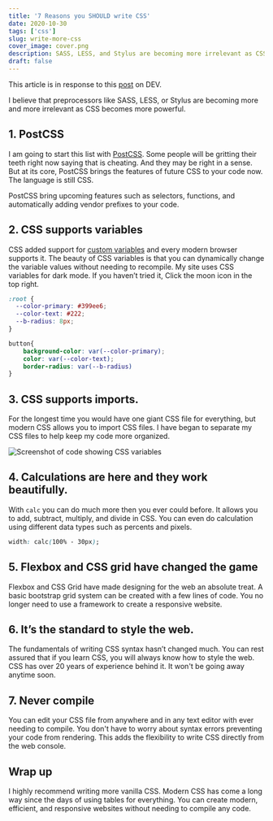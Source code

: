 ```yaml
---
title: '7 Reasons you SHOULD write CSS'
date: 2020-10-30
tags: ['css']
slug: write-more-css
cover_image: cover.png
description: SASS, LESS, and Stylus are becoming more irrelevant as CSS becomes more powerful.
draft: false
---
```


This article is in response to this [post](https://dev.to/workflo30292556/10-reasons-why-you-should-stop-writing-css-203c) on DEV.

I believe that preprocessors like SASS, LESS, or Stylus are becoming more and more irrelevant as CSS becomes more powerful.


## 1. PostCSS

I am going to start this list with [PostCSS](https://postCSS.org). Some people will be gritting their teeth right now saying that is cheating. And they may be right in a sense. But at its core, PostCSS brings the features of future CSS to your code now. The language is still CSS. 

PostCSS bring upcoming features such as selectors, functions, and automatically adding vendor prefixes to your code.

## 2. CSS supports variables 

CSS added support for [custom variables](https://developer.mozilla.org/en-US/docs/Web/CSS/Using_CSS_custom_properties) and every modern browser supports it. The beauty of CSS variables is that you can dynamically change the variable values without needing to recompile. My site uses CSS variables for dark mode. If you haven’t tried it, Click the moon icon in the top right. 


```CSS
:root {
  --color-primary: #399ee6;
  --color-text: #222;
  --b-radius: 8px;
}

button{
    background-color: var(--color-primary);
    color: var(--color-text);
    border-radius: var(--b-radius)
}

```

## 3. CSS supports imports.
For the longest time you would have one giant CSS file for everything, but modern CSS allows you to import CSS files. I have began to separate my CSS files to help keep my code more organized. 

![Screenshot of code showing CSS variables ](/img/articles/css-vars.png)

## 4. Calculations are here and they work beautifully. 

With `calc` you can do much more then you ever could before. It allows you to add, subtract, multiply, and divide in CSS. You can even do calculation using different data types such as percents and pixels.

```CSS
width: calc(100% - 30px);
```

## 5. Flexbox and CSS grid have changed the game

Flexbox and CSS Grid have made designing for the web an absolute treat.  A basic bootstrap grid system can be created with a few lines of code. You no longer need to use a framework to create a responsive website.



## 6. It’s the standard to style the web. 

The fundamentals of writing CSS syntax hasn’t changed much. You can rest assured that if you learn CSS, you will always know how to style the web. CSS has over 20 years of experience behind it. It won't be going away anytime soon.



## 7. Never compile 

You can edit your CSS file from anywhere and in any text editor with ever needing to compile. You don't have to worry about syntax errors preventing your code from rendering. This adds the flexibility to write CSS directly from the web console. 



## Wrap up

I highly recommend writing more vanilla CSS. Modern CSS has come a long way since the days of using tables for everything. You can create modern, efficient, and responsive websites without needing to compile any code.  